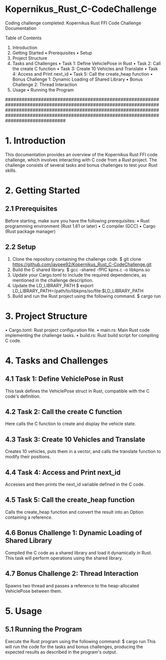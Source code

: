 # Kopernikus_Rust_C-CodeChallenge
Coding challenge completed.
Kopernikus Rust FFI Code Challenge Documentation

Table of Contents
1.	Introduction
2.	Getting Started
•	Prerequisites
•	Setup
3.	Project Structure
4.	Tasks and Challenges
•	Task 1: Define VehiclePose in Rust
•	Task 2: Call the create C function
•	Task 3: Create 10 Vehicles and Translate
•	Task 4: Access and Print next_id
•	Task 5: Call the create_heap function
•	Bonus Challenge 1: Dynamic Loading of Shared Library
•	Bonus Challenge 2: Thread Interaction
5.	Usage
•	Running the Program

######################################################################################################################################################################################################################################################
# 1. Introduction
This documentation provides an overview of the Kopernikus Rust FFI code challenge, which involves interacting with C code from a Rust project. The challenge consists of several tasks and bonus challenges to test your Rust skills.
# 2. Getting Started
## 2.1 Prerequisites
Before starting, make sure you have the following prerequisites:
•	Rust programming environment (Rust 1.61 or later)
•	C compiler (GCC)
•	Cargo (Rust package manager)
## 2.2 Setup
1.	Clone the repository containing the challenge code.
$ git clone https://github.com/jaypee92/Kopernikus_Rust_C-CodeChallenge.git 
2.	Build the C shared library.
$ gcc -shared -fPIC kpns.c -o libkpns.so 
3.	Update your Cargo.toml to include the required dependencies, as mentioned in the challenge description.
4. Update the LD_LIBRARY_PATH
$ export LD_LIBRARY_PATH=/path/to/libkpns/so/file:$LD_LIBRARY_PATH
5.	Build and run the Rust project using the following command.
$ cargo run 
# 3. Project Structure
•	Cargo.toml: Rust project configuration file.
•	main.rs: Main Rust code implementing the challenge tasks.
•	build.rs: Rust build script for compiling C code.
# 4. Tasks and Challenges
## 4.1 Task 1: Define VehiclePose in Rust
This task defines the VehiclePose struct in Rust, compatible with the C code's definition.
## 4.2 Task 2: Call the create C function
Here calls the C function to create and display the vehicle state.
## 4.3 Task 3: Create 10 Vehicles and Translate
Creates 10 vehicles, puts them in a vector, and calls the translate function to modify their positions.
## 4.4 Task 4: Access and Print next_id
Accesses and then prints the next_id variable defined in the C code.
## 4.5 Task 5: Call the create_heap function
Calls the create_heap function and convert the result into an Option containing a reference.
## 4.6 Bonus Challenge 1: Dynamic Loading of Shared Library
Compiled the C code as a shared library and load it dynamically in Rust. This task will perform operations using the shared library.
## 4.7 Bonus Challenge 2: Thread Interaction
Spawns two thread and passes a reference to the heap-allocated VehiclePose between them.
# 5. Usage
## 5.1 Running the Program
Execute the Rust program using the following command:
$ cargo run 
This will run the code for the tasks and bonus challenges, producing the expected results as described in the program's output.


